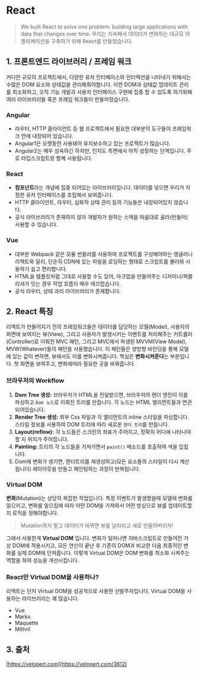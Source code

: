 # React

> We built React to solve one problem: building large applications with data that changes over time.
> 우리는 지속해서 데이터가 변화하는 대규모 어플리케이션을 구축하기 위해 React를 만들었습니다.

## 1. 프론트엔드 라이브러리 / 프레임 워크

커다란 규모의 프로젝트에서, 다양한 유저 인터페이스와 인터렉션을 나타내기 위해서는 수많은 DOM 요소와 상태값을 관리해줘야합니다. 이런 DOM과 상태값 업데이트 관리를 최소화하고, 오직 기능 개발과 사용자 인터페이스 구현에 집중 할 수 있도록 하기위해 여러 라이브러리들 혹은 프레임 워크들이 만들어졌습니다.

### Angular

- 라우터, HTTP 클라이언트 등 웹 프로젝트에서 필요한 대부분의 도구들이 프레임워크 안에 내장되어 있습니다.
- Angular1은 오랫동안 사용돼어 유지보수하고 있는 프로젝트가 많습니다.
- Angular2는 매우 성숙하긴 하지만, 인지도 측면에서 아직 성장하는 단계입니다. 주로 타입스크립트랑 함꼐 사용됩니다.

### React

- **컴포넌트**라는 개념에 집중 되어있는 라이브러리입니다. 데이터를 넣으면 우리가 지정한 유저 인터페이스를 조립해서 보여줍니다.
- HTTP 클라이언트, 라우터, 심화적 상태 관리 등의 기능들은 내장되어있지 않습니다.
- 공식 라이브러리가 존재하지 않아 개발자가 원하는 스택을 마음대로 골라(만들어) 사용할 수 있습니다.

### Vue

- 대부분 Webpack 같은 모듈 번들러를 사용하여 프로젝트를 구성해야하는 앵귤러나 리엑트와 달리, 단순히 CDN에 있는 파일을 로딩하는 형태로 스크립트를 불러와 사용하기 쉽고 편리합니다.
- HTML을 템플릿처럼 그대로 사용할 수도 있어, 마크업을 만들어주는 디자이너/퍼블리셔가 잇는 경우 작업 흐름이 매우 매끄럽습니다.
- 공식 라우터, 상태 과리 라이브러리가 존재합니다.

## 2. React 특징

리엑트가 만들어지기 전의 프레임워크들은 데이터를 담당하는 모델(Model), 사용자의 화면에 보여지는 뷰(View), 그리고 사용자가 발생시키는 이벤트를 처리해주는 커트롤러(Controller)로 이뤄진 MVC 패턴, 그리고 MVC에서 파생된 MVVM(View Model), MVW(Whatever)들의 패턴을 사용했습니다. 이 패턴들은 양방향 바인딩을 통해 모델에 있는 값이 변하면, 뷰에서도 이를 변화시켜줍니다. 핵심은 **변화시켜준다**는 부분입니다. 첫 화면을 보여주고, 변화에따라 필요한 곳을 바꿔줍니다.

### 브라우저의 Workflow

1. **Dom Tree 생성:** 브라우저가 HTML을 전달받으면, 브라우저의 렌더 엔진이 이를 파싱하고 `Dom 노드`로 이뤄진 트리를 만듭니다. 각 노드는 HTML 엘리먼트들과 연관되어있습니다.
2. **Render Tree 생성:** 외부 Css 파일과 각 엘리먼트의 inline 스타일을 파싱합니다. 스타일 정보를 사용하여 DOM 트리에 따라 새로운 `렌더 트리`를 만듭니다.
3. **Layout(reflow):** 각 노드들은 스크린의 좌표가 주어지고, 정확히 어디에 나타나야 할 지 위치가 주어집니다.
4. **Painting:** 트리의 각 노드들을 거쳐가면서 `paint()` 메소드를 호출하여 색을 입힙니다.
5. Dom에 변화가 생기면, 렌더트리를 재생성하고(모든 요소들의 스타일이 다시 계산됩니다) 레이아웃을 만들고 페인팅하는 과정이 반복됩니다.

### Virtual DOM

**변화**(Mutation)는 상당히 복잡한 작업입니다. 특정 이벤트가 발생했을때 모델에 변화를 일으키고, 변화를 일으킴에 따라 어떤 DOM을 가져와서 어떤 방싣으로 뷰를 업데이트할지 로직을 정해야합니다.

> Mutation하지 말고 데이터가 바뀌면 뷰를 날리리고 새로 만들어버리자!

그래서 사용한게 **Virtual DOM** 입니다. 변화가 일어나면 자바스크립트로 만들어진 가상 DOM에 적용시키고, 모든 연산이 끝난 후 기존의 DOM과 비교한 다음 최종적인 변화를 실제 DOM에 던져줍니다. 이렇게 Virtual DOM은 DOM 변화를 최소화 시켜주는 역할을 하여 성능을 개선시킵니다.

### React만 Virtual DOM을 사용하나?

리액트는 단지 Virtual DOM을 성공적으로 사용한 선발주자입니다. Virtual DOM을 사용하는 라이브러리는 꽤 많습니다.

- Vue
- Marko
- Maquette
- Mithril

## 3. 출처
[https://velopert.com](https://velopert.com/3612)